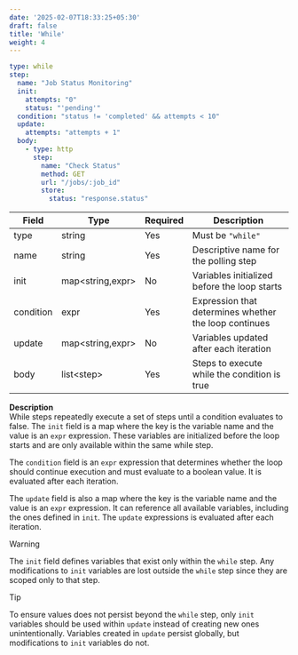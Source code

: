 ```yaml
---
date: '2025-02-07T18:33:25+05:30'
draft: false
title: 'While'
weight: 4
---
```


```yaml
type: while
step:
  name: "Job Status Monitoring"
  init:
    attempts: "0"
    status: "'pending'"
  condition: "status != 'completed' && attempts < 10"
  update:
    attempts: "attempts + 1"
  body:
    - type: http
      step:
        name: "Check Status"
        method: GET
        url: "/jobs/:job_id"
        store:
          status: "response.status"
```

| Field     | Type             | Required | Description                                           |
|-----------|------------------|----------|-------------------------------------------------------|
| type      | string           | Yes      | Must be `"while"`                                     |
| name      | string           | Yes      | Descriptive name for the polling step                 |
| init      | map<string,expr> | No       | Variables initialized before the loop starts          |
| condition | expr             | Yes      | Expression that determines whether the loop continues |
| update    | map<string,expr> | No       | Variables updated after each iteration                |
| body      | list\<step>      | Yes      | Steps to execute while the condition is true          |

**Description**  
While steps repeatedly execute a set of steps until a condition evaluates to false. The `init` field is a map where the key is the variable name and the value is an `expr` expression. These variables are initialized before the loop starts and are only available within the same while step.

The `condition` field is an `expr` expression that determines whether the loop should continue execution and must evaluate to a boolean value. It is evaluated after each iteration.

The `update` field is also a map where the key is the variable name and the value is an `expr` expression. It can reference all available variables, including the ones defined in `init`. The `update` expressions is evaluated after each iteration.

> [!WARNING]
> The `init` field defines variables that exist only within the `while` step. Any modifications to `init` variables are lost outside the `while` step since they are scoped only to that step.

> [!TIP] 
> To ensure values does not persist beyond the `while` step, only `init` variables should be used within `update` instead of creating new ones unintentionally. Variables created in `update` persist globally, but modifications to `init` variables do not.  
